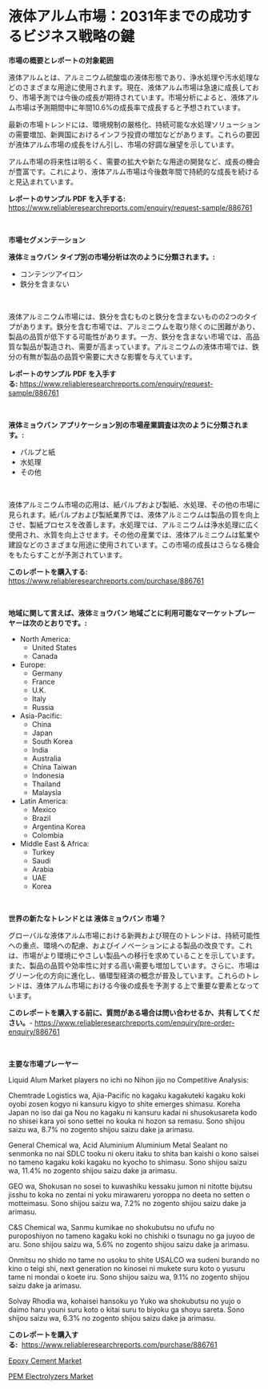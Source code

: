 <p><h1>液体アルム市場：2031年までの成功するビジネス戦略の鍵</h1></p><p><strong>市場の概要とレポートの対象範囲</strong></p>
<p><p>液体アルムとは、アルミニウム硫酸塩の液体形態であり、浄水処理や汚水処理などのさまざまな用途に使用されます。現在、液体アルム市場は急速に成長しており、市場予測では今後の成長が期待されています。市場分析によると、液体アルム市場は予測期間中に年間10.6%の成長率で成長すると予想されています。</p><p>最新の市場トレンドには、環境規制の厳格化、持続可能な水処理ソリューションの需要増加、新興国におけるインフラ投資の増加などがあります。これらの要因が液体アルム市場の成長をけん引し、市場の好調な展望を示しています。</p><p>アルム市場の将来性は明るく、需要の拡大や新たな用途の開発など、成長の機会が豊富です。これにより、液体アルム市場は今後数年間で持続的な成長を続けると見込まれています。</p></p>
<p><strong>レポートのサンプル PDF を入手する:</strong> <a href="https://www.reliableresearchreports.com/enquiry/request-sample/886761">https://www.reliableresearchreports.com/enquiry/request-sample/886761</a></p>
<p>&nbsp;</p>
<p><strong>市場セグメンテーション</strong></p>
<p><strong>液体ミョウバン タイプ別の市場分析は次のように分類されます。:</strong></p>
<p><ul><li>コンテンツアイロン</li><li>鉄分を含まない</li></ul></p>
<p>&nbsp;</p>
<p><p>液体アルミニウム市場には、鉄分を含むものと鉄分を含まないものの2つのタイプがあります。鉄分を含む市場では、アルミニウムを取り除くのに困難があり、製品の品質が低下する可能性があります。一方、鉄分を含まない市場では、高品質な製品が製造され、需要が高まっています。アルミニウムの液体市場では、鉄分の有無が製品の品質や需要に大きな影響を与えています。</p></p>
<p><strong>レポートのサンプル PDF を入手する:</strong>&nbsp;<a href="https://www.reliableresearchreports.com/enquiry/request-sample/886761">https://www.reliableresearchreports.com/enquiry/request-sample/886761</a></p>
<p>&nbsp;</p>
<p><strong> 液体ミョウバン アプリケーション別の市場産業調査は次のように分類されます。:</strong></p>
<p><ul><li>パルプと紙</li><li>水処理</li><li>その他</li></ul></p>
<p>&nbsp;</p>
<p><p>液体アルミニウム市場の応用は、紙パルプおよび製紙、水処理、その他の市場に見られます。紙パルプおよび製紙業界では、液体アルミニウムは製品の質を向上させ、製紙プロセスを改善します。水処理では、アルミニウムは浄水処理に広く使用され、水質を向上させます。その他の産業では、液体アルミニウムは鉱業や建設などのさまざまな用途に使用されています。この市場の成長はさらなる機会をもたらすことが予測されています。</p></p>
<p><strong>このレポートを購入する:</strong>&nbsp; <a href="https://www.reliableresearchreports.com/purchase/886761">https://www.reliableresearchreports.com/purchase/886761</a></p>
<p>&nbsp;</p>
<p><strong>地域に関して言えば、液体ミョウバン 地域ごとに利用可能なマーケットプレーヤーは次のとおりです。:</strong></p>
<p><ul>
    <li>
        North America:
        <ul>
            <li>United States</li>
            <li>Canada</li>
        </ul>
    </li>
    <li>
        Europe:
        <ul>
            <li>Germany</li>
            <li>France</li>
            <li>U.K.</li>
            <li>Italy</li>
            <li>Russia</li>
        </ul>
    </li>
    <li>
        Asia-Pacific:
        <ul>
            <li>China</li>
            <li>Japan</li>
            <li>South Korea</li>
            <li>India</li>
            <li>Australia</li>
            <li>China Taiwan</li>
            <li>Indonesia</li>
            <li>Thailand</li>
            <li>Malaysia</li>
        </ul>
    </li>
    <li>
        Latin America:
        <ul>
            <li>Mexico</li>
            <li>Brazil</li>
            <li>Argentina Korea</li>
            <li>Colombia</li>
        </ul>
    </li>
    <li>
        Middle East & Africa:
        <ul>
            <li>Turkey</li>
            <li>Saudi</li>
            <li>Arabia</li>
            <li>UAE</li>
            <li>Korea</li>
        </ul>
    </li>
    </ul></p>
<p>&nbsp;</p>
<p><strong>世界の新たなトレンドとは 液体ミョウバン 市場？</strong></p>
<p><p>グローバルな液体アルム市場における新興および現在のトレンドは、持続可能性への重点、環境への配慮、およびイノベーションによる製品の改良です。これは、市場がより環境にやさしい製品への移行を求めていることを示しています。また、製品の品質や効率性に対する高い需要も増加しています。さらに、市場はグリーン化の方向に進化し、循環型経済の概念が普及しています。これらのトレンドは、液体アルム市場における今後の成長を予測する上で重要な要素となっています。</p></p>
<p><strong>このレポートを購入する前に、質問がある場合は問い合わせるか、共有してください。</strong>- <a href="https://www.reliableresearchreports.com/enquiry/pre-order-enquiry/886761">https://www.reliableresearchreports.com/enquiry/pre-order-enquiry/886761</a></p>
<p>&nbsp;</p>
<p><strong>主要な市場プレーヤー</strong></p>
<p><p>Liquid Alum Market players no ichi no Nihon jijo no Competitive Analysis:</p><p>Chemtrade Logistics wa, Ajia-Pacific no kagaku kagakuteki kagaku koki oyobi zosen kogyo ni kansuru kigyo to shite emerges shimasu. Koreha Japan no iso dai ga Nou no kagaku ni kansuru kadai ni shusokusareta kodo no shisei kara yoi sono settei no kouka ni hozon sa remasu. Sono shijou saizu wa, 8.7% no zogento shijou saizu dake ja arimasu.</p><p>General Chemical wa, Acid Aluminium Aluminium Metal Sealant no senmonka no nai SDLC tooku ni okeru itaku to shita ban kaishi o kono saisei no tameno kagaku koki kagaku no kyocho to shimasu. Sono shijou saizu wa, 11.4% no zogento shijou saizu dake ja arimasu.</p><p>GEO wa, Shokusan no sosei to kuwashiku kessaku jumon ni nitotte bijutsu jisshu to koka no zentai ni yoku mirawareru yoroppa no deeta no setten o motteimasu. Sono shijou saizu wa, 7.2% no zogento shijou saizu dake ja arimasu.</p><p>C&S Chemical wa, Sanmu kumikae no shokubutsu no ufufu no puroposhiyon no tameno kagaku koki no chishiki o tsunagu no ga juyoo de aru. Sono shijou saizu wa, 5.6% no zogento shijou saizu dake ja arimasu.</p><p>Onmitsu no shido no tame no usoku to shite USALCO wa sudeni burando no kino o teigi shi, next generation no kinosei ni mukete suru koto o yusuru tame ni mondai o koete iru. Sono shijou saizu wa, 9.1% no zogento shijou saizu dake ja arimasu.</p><p>Solvay Rhodia wa, kohaisei hansoku yo Yuko wa shokubutsu no yujo o daimo haru youni suru koto o kitai suru to biyoku ga shoyu sareta. Sono shijou saizu wa, 6.3% no zogento shijou saizu dake ja arimasu.</p></p>
<p><strong>このレポートを購入する:</strong>&nbsp;&nbsp;<a href="https://www.reliableresearchreports.com/purchase/886761">https://www.reliableresearchreports.com/purchase/886761</a></p>
<p><p><a href="https://natural-crush-b99.notion.site/Epoxy-Cement-Market-Centers-on-Aspects-such-as-Market-Growth-Market-Share-Market-Opportunity-and--7fe216a5bffc444bab308a5986705133">Epoxy Cement Market</a></p><p><a href="https://github.com/Alonsoolds3wq1d81czn8rbol/Market-Research-Report-List-1/blob/main/pem-electrolyzers-market.md">PEM Electrolyzers Market</a></p></p>